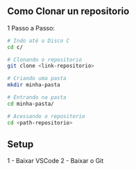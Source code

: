 ## Como Clonar un repositorio 

 1 Passo a Passo:


```bash
# Indo até o Disco C 
cd c/

# Clonando o repositorio 
git clone <link-repositorio>

# Criando uma pasta 
mkdir minha-pasta

# Entrando na pasta 
cd minha-pasta/ 

# Acessando o repositorio
cd <path-repositorio>
```
## Setup    
1 - Baixar VSCode
2 - Baixar o Git
